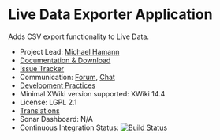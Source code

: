 # Live Data Exporter Application

Adds CSV export functionality to Live Data.

* Project Lead: [Michael Hamann](https://www.xwiki.org/xwiki/bin/view/XWiki/MichaelHamann)
* [Documentation & Download](https://extensions.xwiki.org/xwiki/bin/view/Extension/Live+Data+Exporter+Application)
* [Issue Tracker](https://jira.xwiki.org/browse/LDEXP>)
* Communication: [Forum](https://forum.xwiki.org), [Chat](https://dev.xwiki.org/xwiki/bin/view/Community/Chat)
* [Development Practices](https://dev.xwiki.org/xwiki/bin/view/Community/DevelopmentPractices)
* Minimal XWiki version supported: XWiki 14.4
* License: LGPL 2.1
* [Translations](https://l10n.xwiki.org/projects/xwiki-contrib/live-data-exporter-application-ui/)
* Sonar Dashboard: N/A
* Continuous Integration Status: [![Build Status](https://ci.xwiki.org/job/XWiki%20Contrib/job/application-livedata-exporter/job/main/badge/icon)](https://ci.xwiki.org/job/XWiki%20Contrib/job/application-livedata-exporter/job/main/)